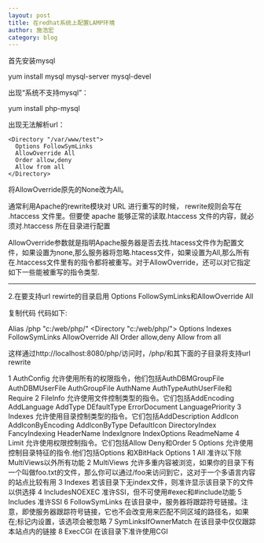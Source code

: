 ```yaml
---
layout: post
title: 在redhat系统上配置LAMP环境
author: 施浩宏
category: blog
---
```


首先安装mysql

yum install mysql mysql-server mysql-devel

出现“系统不支持mysql”：

yum install php-mysql

出现无法解析url：

```
<Directory "/var/www/test">
  Options FollowSymLinks
  AllowOverride All
  Order allow,deny
  Allow from all
</Directory>
```

将AllowOverride原先的None改为All。

通常利用Apache的rewrite模块对 URL 进行重写的时候， rewrite规则会写在 .htaccess 文件里。但要使 apache 能够正常的读取.htaccess 文件的内容，就必须对.htaccess 所在目录进行配置

AllowOverride参数就是指明Apache服务器是否去找.htacess文件作为配置文件，如果设置为none,那么服务器将忽略.htacess文件，如果设置为All,那么所有在.htaccess文件里有的指令都将被重写。对于AllowOverride，还可以对它指定如下一些能被重写的指令类型.

***************

2.在要支持url rewirte的目录启用 Options FollowSymLinks和AllowOverride All

复制代码 代码如下:

Alias /php "c:/web/php/"
<Directory "c:/web/php/">
Options Indexes FollowSymLinks
AllowOverride All
Order allow,deny
Allow from all
</Directory>


这样通过http://localhost:8080/php/访问时，/php/和其下面的子目录将支持url rewrite

1  AuthConfig  允许使用所有的权限指令，他们包括AuthDBMGroupFile AuthDBMUserFile  AuthGroupFile  AuthName AuthTypeAuthUserFile和Require
2  FileInfo    允许使用文件控制类型的指令。它们包括AddEncoding AddLanguage  AddType  DEfaultType ErrorDocument LanguagePriority
3  Indexes     允许使用目录控制类型的指令。它们包括AddDescription  AddIcon  AddIconByEncoding AddIconByType  DefaultIcon  DirectoryIndex  FancyIndexing  HeaderName  IndexIgnore  IndexOptions ReadmeName
4  Limit       允许使用权限控制指令。它们包括Allow Deny和Order
5  Options     允许使用控制目录特征的指令.他们包括Options 和XBitHack
Options
1  All         准许以下除MultiViews以外所有功能
2  MultiViews  允许多重内容被浏览，如果你的目录下有一个叫做foo.txt的文件，那么你可以通过/foo来访问到它，这对于一个多语言内容的站点比较有用
3  Indexes     若该目录下无index文件，则准许显示该目录下的文件以供选择
4  IncludesNOEXEC  准许SSI，但不可使用#exec和#include功能
5  Includes    准许SSI
6  FollowSymLinks  在该目录中，服务器将跟踪符号链接。注意，即使服务器跟踪符号链接，它也不会改变用来匹配不同区域的路径名，如果在<Local>;标记内设置，该选项会被忽略
7  SymLinksIfOwnerMatch  在该目录中仅仅跟踪本站点内的链接
8  ExecCGI     在该目录下准许使用CGI
